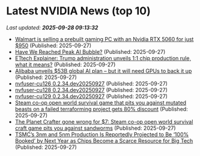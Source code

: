# Latest NVIDIA News (top 10)
_Last updated: **2025-09-28 09:13:32**_

- [Walmart is selling a prebuilt gaming PC with an Nvidia RTX 5060 for just $950](https://biztoc.com/x/3d74f41cc1380858) (Published: 2025-09-27)
- [Have We Reached Peak AI Bubble?](https://slate.com/podcasts/slate-money/2025/09/business-artificial-intelligence-bubble-trump-h-1b-visa-nvidia-openai-enron-memecoin) (Published: 2025-09-27)
- [ETtech Explainer: Trump administration unveils 1:1 chip production rule, what it means?](https://economictimes.indiatimes.com/tech/technology/ettech-explainer-trump-administration-unveils-11-chip-production-rule-what-it-means/articleshow/124179577.cms) (Published: 2025-09-27)
- [Alibaba unveils $53B global AI plan – but it will need GPUs to back it up](https://www.theregister.com/2025/09/27/alibaba_ai_drive/) (Published: 2025-09-27)
- [nvfuser-cu126 0.2.34.dev20250927](https://pypi.org/project/nvfuser-cu126/0.2.34.dev20250927/) (Published: 2025-09-27)
- [nvfuser-cu128 0.2.34.dev20250927](https://pypi.org/project/nvfuser-cu128/0.2.34.dev20250927/) (Published: 2025-09-27)
- [nvfuser-cu129 0.2.34.dev20250927](https://pypi.org/project/nvfuser-cu129/0.2.34.dev20250927/) (Published: 2025-09-27)
- [Steam co-op open world survival game that pits you against mutated beasts on a failed terraforming project gets 80% discount](https://www.notebookcheck.net/Steam-co-op-open-world-survival-game-that-pits-you-against-mutated-beasts-on-a-failed-terraforming-project-gets-80-discount.1123264.0.html) (Published: 2025-09-27)
- [The Planet Crafter gone wrong for $7: Steam co-op open world survival craft game pits you against sandworms](https://www.notebookcheck.net/The-Planet-Crafter-gone-wrong-for-7-Steam-co-op-open-world-survival-craft-game-pits-you-against-sandworms.1123264.0.html) (Published: 2025-09-27)
- [TSMC’s 3nm and 5nm Production Is Reportedly Projected to Be ‘100% Booked’ by Next Year as Chips Become a Scarce Resource for Big Tech](https://wccftech.com/tsmcs-3nm-and-5nm-production-is-projected-to-be-100-booked-by-next-year/) (Published: 2025-09-27)
